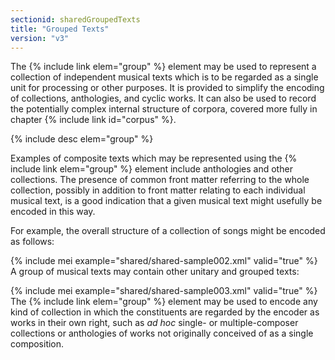 ```yaml
---
sectionid: sharedGroupedTexts
title: "Grouped Texts"
version: "v3"
---
```


The {% include link elem="group" %} element may be used to represent a collection of
independent musical texts which is to be regarded as a single unit for processing
or other
purposes. It is provided to simplify the encoding of collections, anthologies, and
cyclic
works. It can also be used to record the potentially complex internal structure of
corpora, covered more fully in chapter {% include link id="corpus" %}.



{% include desc elem="group" %}




Examples of composite texts which may be represented using the {% include link elem="group" %} element include anthologies and other collections. The presence of common
front matter referring to the whole collection, possibly in addition to front matter
relating to each individual musical text, is a good indication that a given musical
text
might usefully be encoded in this way.

For example, the overall structure of a collection of songs might be encoded as
follows:

{% include mei example="shared/shared-sample002.xml" valid="true" %}
A group of musical texts may contain other unitary and grouped texts:

{% include mei example="shared/shared-sample003.xml" valid="true" %}
The {% include link elem="group" %} element may be used to encode any kind of collection in
which the constituents are regarded by the encoder as works in their own right, such
as
*ad hoc* single- or multiple-composer collections or anthologies of
works not originally conceived of as a single composition.

